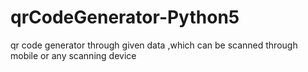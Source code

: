 # qrCodeGenerator-Python5
qr code generator  through given data ,which can be scanned through mobile or any scanning device
